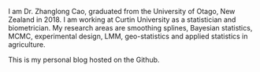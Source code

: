
I am Dr. Zhanglong Cao, graduated from the University of Otago, New Zealand in 2018. I am working at Curtin University as a statistician and biometrician. My research areas are smoothing splines, Bayesian statistics, MCMC, experimental design, LMM, geo-statistics and applied statistics in agriculture. 

This is my personal blog hosted on the Github.
